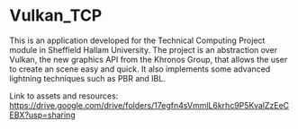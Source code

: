 # Vulkan_TCP
This is an application developed for the Technical Computing Project module in Sheffield Hallam University.
The project is an abstraction over Vulkan, the new graphics API from the Khronos Group, that allows the user to create an scene easy and quick.
It also implements some advanced lightning techniques such as PBR and IBL.

Link to assets and resources:
https://drive.google.com/drive/folders/17egfn4sVmmlL6krhc9P5KvalZzEeCEBX?usp=sharing
